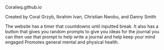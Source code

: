 Coralieq.github.io

Created by Coral Grzyb, Ibrahim Ivan, Christian Nwobu, and Danny Smith

The website has a timer that countdowns until inputted break. It also has a button that gives you random prompts to give you ideas for the journal you can then use that prompt to help write a journal and help keep your mind engaged Promotes general mental and physical health.
